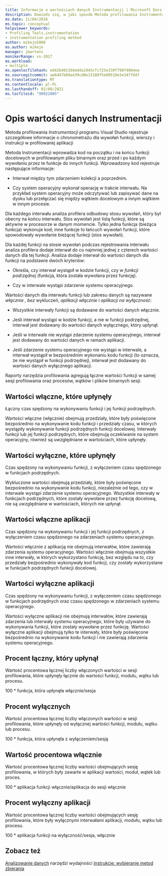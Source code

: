 ```yaml
---
title: Informacje o wartościach danych Instrumentacji | Microsoft Docs
description: Dowiedz się, w jaki sposób Metoda profilowania Instrumentacji rejestruje szczegółowe informacje o chronometrażu dla wywołań funkcji, wierszy i instrukcji w profilowanej aplikacji.
ms.date: 11/04/2016
ms.topic: conceptual
helpviewer_keywords:
- Profiling Tools,instrumentation
- instrumentation profiling method
author: mikejo5000
ms.author: mikejo
manager: jmartens
monikerRange: vs-2017
ms.workload:
- multiple
ms.openlocfilehash: ed42b4013d4edda1043cfc725e339f798f4064ee
ms.sourcegitcommit: ae6d47b09a439cd0e13180f5e89510e3e347fd47
ms.translationtype: MT
ms.contentlocale: pl-PL
ms.lasthandoff: 02/08/2021
ms.locfileid: "99922005"
---
```

# <a name="understand-instrumentation-data-values"></a>Opis wartości danych Instrumentacji

Metoda profilowania *Instrumentacji* programu Visual Studio rejestruje szczegółowe informacje o chronometrażu dla wywołań funkcji, wierszy i instrukcji w profilowanej aplikacji

Metoda Instrumentacji wprowadza kod na początku i na końcu funkcji docelowych w profilowanym pliku binarnym oraz przed i po każdym wywołaniu przez te funkcje do innych funkcji. Wprowadzony kod rejestruje następujące informacje:

- Interwał między tym zdarzeniem kolekcji a poprzednim.

- Czy system operacyjny wykonał operację w trakcie interwału. Na przykład system operacyjny może odczytywać lub zapisywać dane na dysku lub przełączać się między wątkiem docelowym a innym wątkiem w innym procesie.

Dla każdego interwału analiza profilera odbudowy stosu wywołań, który był obecny na końcu interwału. Stos wywołań jest listą funkcji, które są aktywne w procesorze w danym momencie. Tylko jedna funkcja (bieżąca funkcja) wykonuje kod; inne funkcje to łańcuch wywołań funkcji, które spowodowały wywołanie bieżącej funkcji (stos wywołań).

Dla każdej funkcji na stosie wywołań podczas rejestrowania interwału analiza profilera dodaje interwał do co najmniej jednej z czterech wartości danych dla tej funkcji. Analiza dodaje interwał do wartości danych dla funkcji na podstawie dwóch kryteriów:

- Określa, czy interwał wystąpił w kodzie funkcji, czy w *funkcji podrzędnej* (funkcja, która została wywołana przez funkcję).

- Czy w interwale wystąpi zdarzenie systemu operacyjnego.

Wartości danych dla interwału funkcji lub zakresu danych są nazywane *włącznie* *, bez* wykluczeń, *aplikacji włącznie* i *aplikacji na wyłączność*:

- Wszystkie interwały funkcji są dodawane do wartości danych włącznie.

- Jeśli interwał wystąpi w kodzie funkcji, a nie w funkcji podrzędnej, interwał jest dodawany do wartości danych wyłącznego, który upłynął.

- Jeśli w interwale nie wystąpi zdarzenie systemu operacyjnego, interwał jest dodawany do wartości danych w ramach aplikacji.

- Jeśli zdarzenie systemu operacyjnego nie wystąpi w interwale, a interwał wystąpił w bezpośrednim wykonaniu kodu funkcji (to oznacza, że nie wystąpił w funkcji podrzędnej), interwał jest dodawany do wartości danych wyłącznego aplikacji.

Raporty narzędzia profilowania agregują łączne wartości funkcji w samej sesji profilowania oraz procesów, wątków i plików binarnych sesji.

## <a name="elapsed-inclusive-values"></a>Wartości włączne, które upłynęły

Łączny czas spędzony na wykonywaniu funkcji i jej funkcji podrzędnych.

Wartości włączne (włącznie) obejmują przedziały, które były poświęcone bezpośrednio na wykonywanie kodu funkcji i przedziały czasu, w których wystąpiły wykonywanie funkcji podrzędnych funkcji docelowej. Interwały funkcji lub jej funkcji podrzędnych, które obejmują oczekiwanie na system operacyjny, również są uwzględniane w wartościach, które upłynęły.

## <a name="elapsed-exclusive-values"></a>Wartości wyłączne, które upłynęły

Czas spędzony na wykonywaniu funkcji, z wyłączeniem czasu spędzonego w funkcjach podrzędnych.

Wykluczone wartości obejmują przedziały, które były poświęcone bezpośrednio na wykonywanie kodu funkcji, niezależnie od tego, czy w interwale wystąpi zdarzenie systemu operacyjnego. Wszystkie interwały w funkcjach podrzędnych, które zostały wywołane przez funkcję docelową, nie są uwzględniane w wartościach, których nie upłynął.

## <a name="application-inclusive-values"></a>Wartości włączne aplikacji

Czas spędzony na wykonywaniu funkcji i jej funkcji podrzędnych, z wyłączeniem czasu spędzonego na zdarzeniach systemu operacyjnego.

Wartości włącznie z aplikacją nie obejmują interwałów, które zawierają zdarzenia systemu operacyjnego. Wartości włącznie obejmują wszystkie inne interwały, w których wykorzystano funkcję, bez względu na to, czy przedziały bezpośrednio wykonywały kod funkcji, czy zostały wykorzystane w funkcjach podrzędnych funkcji docelowej.

## <a name="application-exclusive-values"></a>Wartości wyłączne aplikacji

Czas spędzony na wykonywaniu funkcji, z wyłączeniem czasu spędzonego w funkcjach podrzędnych oraz czasu spędzonego w zdarzeniach systemu operacyjnego.

Wartości wyłączne aplikacji nie obejmują interwałów, które zawierają zdarzenia lub interwały systemu operacyjnego, które były używane do wykonywania funkcji, które zostały wywołane przez funkcję. Wartości wyłączne aplikacji obejmują tylko te interwały, które były poświęcone bezpośrednio na wykonywanie kodu funkcji i nie zawierają zdarzenia systemu operacyjnego.

## <a name="elapsed-inclusive-percent"></a>Procent łączny, który upłynął

Wartość procentowa łącznej liczby włączonych wartości w sesji profilowania, które upłynęły łącznie do wartości funkcji, modułu, wątku lub procesu.

100 * funkcja, która upłynęła włącznie/sesja

## <a name="elapsed-exclusive-percent"></a>Procent wyłącznych

Wartość procentowa łącznej liczby włączonych wartości w sesji profilowania, które upłynęły od wyłącznej wartości funkcji, modułu, wątku lub procesu.

100 * funkcja, która upłynęła z wyłączeniem/sesją

## <a name="application-inclusive-percent"></a>Wartość procentowa włącznie

Wartość procentowa łącznej liczby wartości obejmujących sesję profilowania, w których były zawarte w aplikacji wartości, moduł, wątek lub proces.

100 * aplikacja funkcji włącznie/aplikacja do sesji włącznie

## <a name="application-exclusive-percent"></a>Procent wyłączny aplikacji

Wartość procentowa łącznej liczby wartości obejmujących sesję profilowania, które były wyłącznymi interwałami aplikacji, modułu, wątku lub procesu.

100 * aplikacja funkcji na wyłączność/sesja, włącznie

## <a name="see-also"></a>Zobacz też

[Analizowanie danych](../profiling/analyzing-performance-tools-data.md) 
 narzędzi wydajności [Instrukcje: wybieranie metod zbierania](../profiling/how-to-choose-collection-methods.md)
